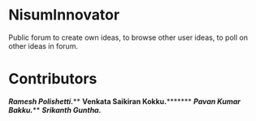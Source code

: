 NisumInnovator
==============

Public forum to create own ideas, to browse other user ideas, to poll on other ideas in forum.


Contributors
===============
*******Ramesh Polishetti.*********
**Venkata Saikiran Kokku.*********
*******Pavan Kumar Bakku.*********
*********Srikanth Guntha.*********
